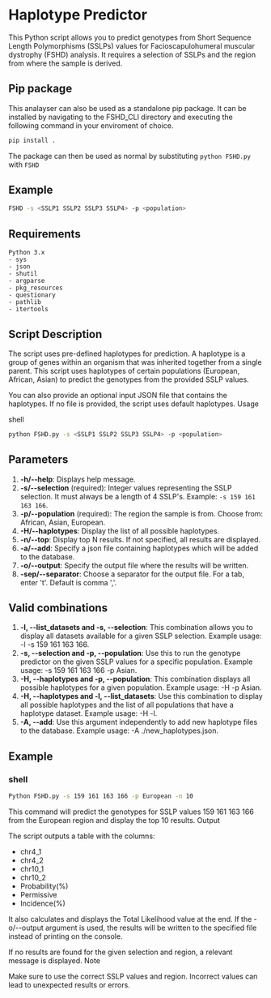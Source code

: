 


# Haplotype Predictor

This Python script allows you to predict genotypes from Short Sequence Length Polymorphisms (SSLPs) values for Facioscapulohumeral muscular dystrophy (FSHD) analysis. It requires a selection of SSLPs and the region from where the sample is derived.

## Pip package
This analayser can also be used as a standalone pip package. It can be installed by navigating to the FSHD_CLI directory and executing the following command in your enviroment of choice.
```bash
pip install .
```

The package can then be used as normal by substituting `python FSHD.py` with `FSHD`

## Example
```bash
FSHD -s <SSLP1 SSLP2 SSLP3 SSLP4> -p <population>
```

## Requirements

    Python 3.x
    - sys
    - json
    - shutil
    - argparse
    - pkg_resources
    - questionary
    - pathlib
    - itertools

## Script Description

The script uses pre-defined haplotypes for prediction. A haplotype is a group of genes within an organism that was inherited together from a single parent. This script uses haplotypes of certain populations (European, African, Asian) to predict the genotypes from the provided SSLP values.

You can also provide an optional input JSON file that contains the haplotypes. If no file is provided, the script uses default haplotypes.
Usage

shell

```bash
python FSHD.py -s <SSLP1 SSLP2 SSLP3 SSLP4> -p <population>
```
## Parameters
1.  **-h/--help**: Displays help message.
2.  **-s/--selection** (required): Integer values representing the SSLP selection. It must always be a length of 4 SSLP's. Example: `-s 159 161 163 166`.
3.  **-p/--population** (required): The region the sample is from. Choose from: African, Asian, European.
4.  **-H/--haplotypes**: Display the list of all possible haplotypes.
5.  **-n/--top**: Display top N results. If not specified, all results are displayed.
6.  **-a/--add**: Specify a json file containing haplotypes which will be added to the database.
7.  **-o/--output**: Specify the output file where the results will be written.
8.  **-sep/--separator**: Choose a separator for the output file. For a tab, enter 't'. Default is comma ','.

## Valid combinations

1. **-l, --list_datasets and -s, --selection**: This combination allows you to display all datasets available for a given SSLP selection. Example usage: -l -s 159 161 163 166.
2. **-s, --selection and -p, --population**: Use this to run the genotype predictor on the given SSLP values for a specific population. Example usage: -s 159 161 163 166 -p Asian.
3. **-H, --haplotypes and -p, --population**: This combination displays all possible haplotypes for a given population. Example usage: -H -p Asian.
4. **-H, --haplotypes and -l, --list_datasets**: Use this combination to display all possible haplotypes and the list of all populations that have a haplotype dataset. Example usage: -H -l.
5. **-A, --add**: Use this argument independently to add new haplotype files to the database. Example usage: -A ./new_haplotypes.json.
## Example

### shell

```bash
Python FSHD.py -s 159 161 163 166 -p European -n 10
```

This command will predict the genotypes for SSLP values 159 161 163 166 from the European region and display the top 10 results.
Output

The script outputs a table with the columns:
 - chr4_1
 - chr4_2
 - chr10_1
 - chr10_2
 - Probability(%)
 - Permissive
 - Incidence(%)

It also calculates and displays the Total Likelihood value at the end. If the -o/--output argument is used, the results will be written to the specified file instead of printing on the console.

If no results are found for the given selection and region, a relevant message is displayed.
Note

Make sure to use the correct SSLP values and region. Incorrect values can lead to unexpected results or errors.

